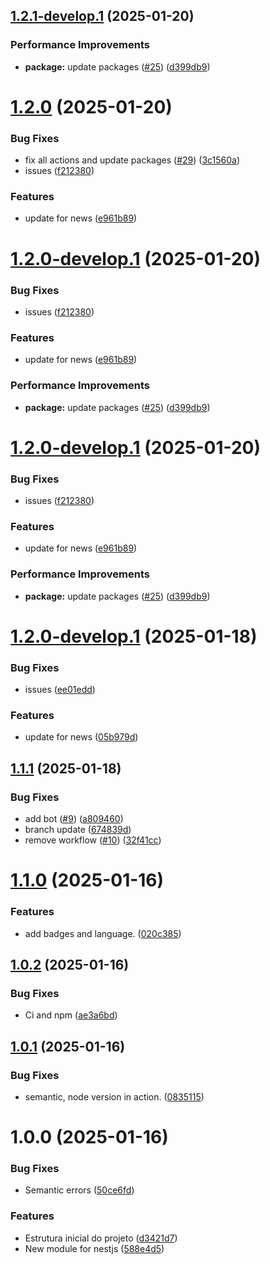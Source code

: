 ## [1.2.1-develop.1](https://github.com/welton-dev/stack-nestjs/compare/v1.2.0...v1.2.1-develop.1) (2025-01-20)


### Performance Improvements

* **package:** update packages ([#25](https://github.com/welton-dev/stack-nestjs/issues/25)) ([d399db9](https://github.com/welton-dev/stack-nestjs/commit/d399db9989c8c3fd61a09668ef6396c251bd2241))

# [1.2.0](https://github.com/welton-dev/stack-nestjs/compare/v1.1.1...v1.2.0) (2025-01-20)


### Bug Fixes

* fix all actions and update packages ([#29](https://github.com/welton-dev/stack-nestjs/issues/29)) ([3c1560a](https://github.com/welton-dev/stack-nestjs/commit/3c1560ac2470e3f081cb102f66c96f7131a9c67e))
* issues ([f212380](https://github.com/welton-dev/stack-nestjs/commit/f212380fbd13b547b01026284493f8584e86bdc2))


### Features

* update for news ([e961b89](https://github.com/welton-dev/stack-nestjs/commit/e961b895a6c73d11644c88e2300f9d2b011a80b5))

# [1.2.0-develop.1](https://github.com/welton-dev/stack-nestjs/compare/v1.1.1...v1.2.0-develop.1) (2025-01-20)


### Bug Fixes

* issues ([f212380](https://github.com/welton-dev/stack-nestjs/commit/f212380fbd13b547b01026284493f8584e86bdc2))


### Features

* update for news ([e961b89](https://github.com/welton-dev/stack-nestjs/commit/e961b895a6c73d11644c88e2300f9d2b011a80b5))


### Performance Improvements

* **package:** update packages ([#25](https://github.com/welton-dev/stack-nestjs/issues/25)) ([d399db9](https://github.com/welton-dev/stack-nestjs/commit/d399db9989c8c3fd61a09668ef6396c251bd2241))

# [1.2.0-develop.1](https://github.com/welton-dev/stack-nestjs/compare/v1.1.1...v1.2.0-develop.1) (2025-01-20)


### Bug Fixes

* issues ([f212380](https://github.com/welton-dev/stack-nestjs/commit/f212380fbd13b547b01026284493f8584e86bdc2))


### Features

* update for news ([e961b89](https://github.com/welton-dev/stack-nestjs/commit/e961b895a6c73d11644c88e2300f9d2b011a80b5))


### Performance Improvements

* **package:** update packages ([#25](https://github.com/welton-dev/stack-nestjs/issues/25)) ([d399db9](https://github.com/welton-dev/stack-nestjs/commit/d399db9989c8c3fd61a09668ef6396c251bd2241))

# [1.2.0-develop.1](https://github.com/welton-dev/stack-nestjs/compare/v1.1.1...v1.2.0-develop.1) (2025-01-18)


### Bug Fixes

* issues ([ee01edd](https://github.com/welton-dev/stack-nestjs/commit/ee01edd5a70f51fadb8f58d9f95aa4cf6f631b3c))


### Features

* update for news ([05b979d](https://github.com/welton-dev/stack-nestjs/commit/05b979d44a7ccfa57788eaab2f74f31b20278a66))

## [1.1.1](https://github.com/welton-dev/stack-nestjs/compare/v1.1.0...v1.1.1) (2025-01-18)


### Bug Fixes

* add bot ([#9](https://github.com/welton-dev/stack-nestjs/issues/9)) ([a809460](https://github.com/welton-dev/stack-nestjs/commit/a809460db72328c5c9ee2185f9d0fb86104e90de))
* branch update ([674839d](https://github.com/welton-dev/stack-nestjs/commit/674839d811ad5204c0a3c269f56a178db3a32cf4))
* remove workflow ([#10](https://github.com/welton-dev/stack-nestjs/issues/10)) ([32f41cc](https://github.com/welton-dev/stack-nestjs/commit/32f41cc4c4afa41bdec023b7ad2dd2f7c6a596ea))

# [1.1.0](https://github.com/welton-dev/stack-nestjs/compare/v1.0.2...v1.1.0) (2025-01-16)


### Features

* add badges and language. ([020c385](https://github.com/welton-dev/stack-nestjs/commit/020c3852a659470454bb01f4e372314c38619b71))

## [1.0.2](https://github.com/welton-dev/stack-nestjs/compare/v1.0.1...v1.0.2) (2025-01-16)


### Bug Fixes

* Ci and npm ([ae3a6bd](https://github.com/welton-dev/stack-nestjs/commit/ae3a6bdca55ec846ba38b607bb8c0b90e6b09d24))

## [1.0.1](https://github.com/welton-dev/stack-nestjs/compare/v1.0.0...v1.0.1) (2025-01-16)


### Bug Fixes

* semantic, node version in action. ([0835115](https://github.com/welton-dev/stack-nestjs/commit/0835115dacc020f9a11c2bfa8491a9894a04b192))

# 1.0.0 (2025-01-16)


### Bug Fixes

* Semantic errors ([50ce6fd](https://github.com/welton-dev/stack-nestjs/commit/50ce6fd44d46083758ad785348676570b9dc6a05))


### Features

* Estrutura inicial do projeto ([d3421d7](https://github.com/welton-dev/stack-nestjs/commit/d3421d79a4a32e8638e5f59347213c889b540ab1))
* New module for nestjs ([588e4d5](https://github.com/welton-dev/stack-nestjs/commit/588e4d55376ec8134e415658aed7b7bd43400e94))

